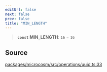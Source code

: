 ```yaml
---
editUrl: false
next: false
prev: false
title: "MIN_LENGTH"
---
```


> **`const`** **MIN\_LENGTH**: `16` = `16`

## Source

[packages/microcosm/src/operations/uuid.ts:33](https://github.com/nodenogg-in/alpha-p2p/blob/d3c0d0ee190bdee84f8272463e9c5efc8c84f42d/packages/microcosm/src/operations/uuid.ts#L33)
